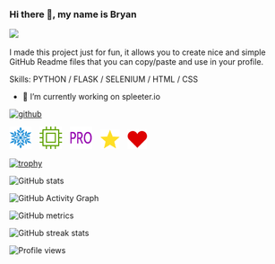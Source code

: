 ### Hi there 👋, my name is Bryan
![](https://i.ibb.co/NpfVfV2/ezgif-2-0d1b1274ef.gif)

I made this project just for fun, it allows you to create nice and simple GitHub Readme files that you can copy/paste and use in your profile.

Skills: PYTHON / FLASK / SELENIUM / HTML / CSS

- 🔭 I’m currently working on spleeter.io 


[<img src='https://cdn.jsdelivr.net/npm/simple-icons@3.0.1/icons/github.svg' alt='github' height='40'>](https://github.com/brobbins2001)  

<a href='https://archiveprogram.github.com/'><img src='https://raw.githubusercontent.com/acervenky/animated-github-badges/master/assets/acbadge.gif' width='40' height='40'></a> <a href='https://docs.github.com/en/developers'><img src='https://raw.githubusercontent.com/acervenky/animated-github-badges/master/assets/devbadge.gif' width='40' height='40'></a> <a href='https://github.com/pricing'><img src='https://raw.githubusercontent.com/acervenky/animated-github-badges/master/assets/pro.gif' width='40' height='40'></a> <a href='https://stars.github.com/'><img src='https://raw.githubusercontent.com/acervenky/animated-github-badges/master/assets/starbadge.gif' width='35' height='35'></a> <a href='https://docs.github.com/en/github/supporting-the-open-source-community-with-github-sponsors'><img src='https://raw.githubusercontent.com/acervenky/animated-github-badges/master/assets/sponsorbadge.gif' width='35' height='35'></a> 

[![trophy](https://github-profile-trophy.vercel.app/?username=brobbins2001)](https://github.com/ryo-ma/github-profile-trophy)

![GitHub stats](https://github-readme-stats.vercel.app/api?username=brobbins2001&show_icons=true)  

![GitHub Activity Graph](https://activity-graph.herokuapp.com/graph?username=brobbins2001)  

![GitHub metrics](https://metrics.lecoq.io/brobbins2001)  

![GitHub streak stats](https://github-readme-streak-stats.herokuapp.com/?user=brobbins2001)  

![Profile views](https://gpvc.arturio.dev/brobbins2001)  
